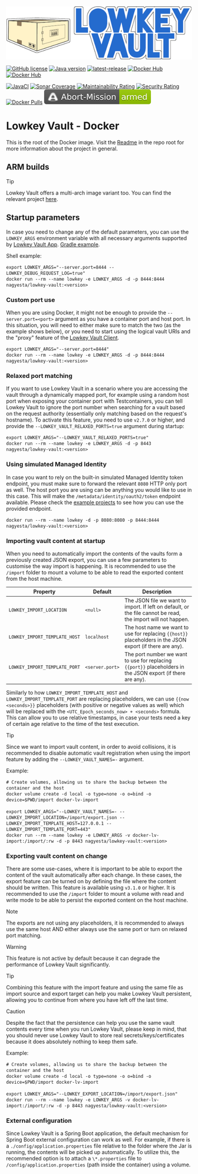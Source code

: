 ![LowkeyVault](../.github/assets/LowkeyVault-logo-full.png)

[![GitHub license](https://img.shields.io/github/license/nagyesta/lowkey-vault?color=informational)](https://raw.githubusercontent.com/nagyesta/lowkey-vault/main/LICENSE)
[![Java version](https://img.shields.io/badge/Java%20version-25-yellow?logo=java)](https://img.shields.io/badge/Java%20version-25-yellow?logo=java)
[![latest-release](https://img.shields.io/github/v/tag/nagyesta/lowkey-vault?color=blue&logo=git&label=releases&sort=semver)](https://github.com/nagyesta/lowkey-vault/releases)
[![Docker Hub](https://img.shields.io/docker/v/nagyesta/lowkey-vault?sort=semver&arch=amd64&logo=docker&label=amd64)](https://hub.docker.com/r/nagyesta/lowkey-vault)
[![Docker Hub](https://img.shields.io/docker/v/nagyesta/lowkey-vault?sort=date&arch=arm64&logo=docker&label=multi-arch)](https://hub.docker.com/r/nagyesta/lowkey-vault)

[![JavaCI](https://img.shields.io/github/actions/workflow/status/nagyesta/lowkey-vault/gradle.yml?logo=github&branch=main)](https://github.com/nagyesta/lowkey-vault/actions/workflows/gradle.yml)
[![Sonar Coverage](https://img.shields.io/sonar/coverage/nagyesta_lowkey-vault?server=https%3A%2F%2Fsonarcloud.io&logo=sonarcloud&logoColor=white)](https://sonarcloud.io/summary/new_code?id=nagyesta_lowkey-vault)
[![Maintainability Rating](https://sonarcloud.io/api/project_badges/measure?project=nagyesta_lowkey-vault&metric=sqale_rating)](https://sonarcloud.io/summary/new_code?id=nagyesta_lowkey-vault)
[![Security Rating](https://sonarcloud.io/api/project_badges/measure?project=nagyesta_lowkey-vault&metric=security_rating)](https://sonarcloud.io/summary/new_code?id=nagyesta_lowkey-vault)
[![Docker Pulls](https://img.shields.io/docker/pulls/nagyesta/lowkey-vault?logo=docker)](https://hub.docker.com/r/nagyesta/lowkey-vault)
[![badge-abort-mission-armed-green](https://raw.githubusercontent.com/nagyesta/abort-mission/wiki_assets/.github/assets/badge-abort-mission-armed-green.svg)](https://github.com/nagyesta/abort-mission)

# Lowkey Vault - Docker

This is the root of the Docker image. Visit the [Readme](../README.md) in the repo root for more information about the project in general.

## ARM builds

> [!TIP]
> Lowkey Vault offers a multi-arch image variant too. You can find the relevant project [here](https://github.com/nagyesta/lowkey-vault-docker-buildx).

## Startup parameters

In case you need to change any of the default parameters, you can use the `LOWKEY_ARGS` environment variable with
all necessary arguments supported by [Lowkey Vault App](../lowkey-vault-app/README.md). [Gradle example](build.gradle.kts#L63).

Shell example:

```shell
export LOWKEY_ARGS="--server.port=8444 --LOWKEY_DEBUG_REQUEST_LOG=true"
docker run --rm --name lowkey -e LOWKEY_ARGS -d -p 8444:8444 nagyesta/lowkey-vault:<version>
```

### Custom port use

When you are using Docker, it might not be enough to provide the `--server.port=<port>` argument
as you have a container port and host port. In this situation, you will need to either make sure to
match the two (as the example shows below), or you need to start using the logical vault URIs and the
"proxy" feature of the [Lowkey Vault Client](../lowkey-vault-client/README.md).

```shell
export LOWKEY_ARGS="--server.port=8444"
docker run --rm --name lowkey -e LOWKEY_ARGS -d -p 8444:8444 nagyesta/lowkey-vault:<version>
```

### Relaxed port matching

If you want to use Lowkey Vault in a scenario where you are accessing the vault through a dynamically mapped port,
for example using a random host port when exposing your container port with Testcontainers, you can tell Lowkey Vault
to ignore the port number when searching for a vault based on the request authority (essentially only matching based
on the request's hostname). To activate this feature, you need to use `v2.7.0` or higher, and provide the
`--LOWKEY_VAULT_RELAXED_PORTS=true` argument during startup:

```shell
export LOWKEY_ARGS="--LOWKEY_VAULT_RELAXED_PORTS=true"
docker run --rm --name lowkey -e LOWKEY_ARGS -d -p 8443 nagyesta/lowkey-vault:<version>
```

### Using simulated Managed Identity

In case you want to rely on the built-in simulated Managed Identity token endpoint, you must make sure
to forward the relevant `8080` HTTP only port as well. The host port you are using can be anything you
would like to use in this case. This will make the `/metadata/identity/oauth2/token` endpoint available.
Please check the [example projects](../README.md#example-projects) to see how you can use the provided
endpoint.

```shell
docker run --rm --name lowkey -d -p 8080:8080 -p 8444:8444 nagyesta/lowkey-vault:<version>
```

### Importing vault content at startup

When you need to automatically import the contents of the vaults form a previously created JSON export, you can
use a few parameters to customise the way import is happening. It is recommended to use the `/import` folder to mount
a volume to be able to read the exported content from the host machine.

| Property                      | Default         | Description                                                                                                  |
| ----------------------------- | --------------- | ------------------------------------------------------------------------------------------------------------ |
| `LOWKEY_IMPORT_LOCATION`      | `<null>`        | The JSON file we want to import. If left on default, or the file cannot be read, the import will not happen. |
| `LOWKEY_IMPORT_TEMPLATE_HOST` | `localhost`     | The host name we want to use for replacing `{{host}}` placeholders in the JSON export (if there are any).    |
| `LOWKEY_IMPORT_TEMPLATE_PORT` | `<server.port>` | The port number we want to use for replacing `{{port}}` placeholders in the JSON export (if there are any).  |

Similarly to how `LOWKEY_IMPORT_TEMPLATE_HOST` and `LOWKEY_IMPORT_TEMPLATE_PORT` are replacing placeholders,
we can use `{{now <seconds>}}` placeholders (with positive or negative values as well) which will be replaced
with the `<UTC_Epoch_seconds_now> + <seconds>` formula. This can allow you to use relative timestamps, in case
your tests need a key of certain age relative to the time of the test execution.

> [!TIP]
> Since we want to import vault content, in order to avoid collisions, it is recommended to disable automatic vault registration when using the import feature by adding the `--LOWKEY_VAULT_NAMES=-` argument.

Example:

```shell
# Create volumes, allowing us to share the backup between the container and the host
docker volume create -d local -o type=none -o o=bind -o device=$PWD/import docker-lv-import

export LOWKEY_ARGS="--LOWKEY_VAULT_NAMES=- --LOWKEY_IMPORT_LOCATION=/import/export.json --LOWKEY_IMPORT_TEMPLATE_HOST=127.0.0.1 --LOWKEY_IMPORT_TEMPLATE_PORT=443"
docker run --rm --name lowkey -e LOWKEY_ARGS -v docker-lv-import:/import/:rw -d -p 8443 nagyesta/lowkey-vault:<version>
```

### Exporting vault content on change

There are some use-cases, where it is important to be able to export the content of the vault automatically after each change.
In these cases, the export feature can be turned on by defining the file where the content should be written.
This feature is available using `v3.1.0` or higher. It is recommended to use the `/import` folder to mount a volume with read 
and write mode to be able to persist the exported content on the host machine.

> [!NOTE]
> The exports are not using any placeholders, it is recommended to always use the same host AND either always use the same port or turn on relaxed port matching.

> [!WARNING]
> This feature is not active by default because it can degrade the performance of Lowkey Vault significantly.

> [!TIP]
> Combining this feature with the import feature and using the same file as import source and export target can help you make Lowkey Vault persistent, allowing you to continue from where you have left off the last time.

> [!CAUTION]
> Despite the fact that the persistence can help you use the same vault contents every time when you run Lowkey Vault, please keep in mind, that you should never use Lowkey Vault to store real secrets/keys/certificates because it does absolutely nothing to keep them safe.

Example:

```shell
# Create volumes, allowing us to share the backup between the container and the host
docker volume create -d local -o type=none -o o=bind -o device=$PWD/import docker-lv-import

export LOWKEY_ARGS="--LOWKEY_EXPORT_LOCATION=/import/export.json"
docker run --rm --name lowkey -e LOWKEY_ARGS -v docker-lv-import:/import/:rw -d -p 8443 nagyesta/lowkey-vault:<version>
```

### External configuration

Since Lowkey Vault is a Spring Boot application, the default mechanism for Spring Boot external
configuration can work as well. For example, if there is a `./config/application.properties` file relative
to the folder where the Jar is running, the contents will be picked up automatically. To utilize this, the
recommended option is to attach a `\*.properties` file to `/config/application.properties` (path inside the
container) using a volume.
